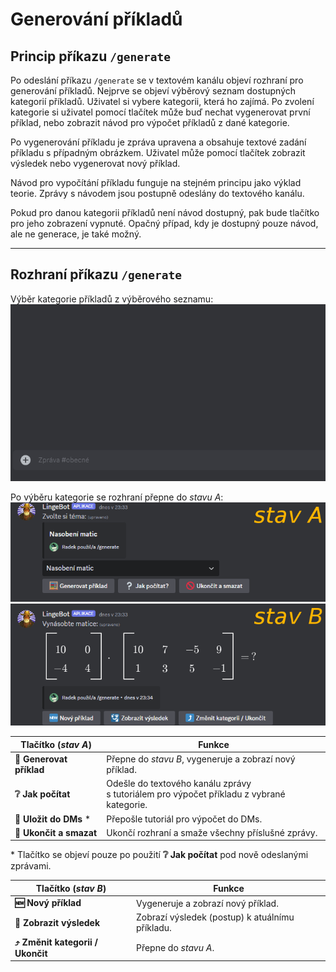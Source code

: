 # Generování příkladů

## Princip příkazu `/generate`

Po odeslání příkazu `/generate` se v&nbsp;textovém kanálu objeví rozhraní pro generování příkladů. Nejprve se objeví výběrový seznam dostupných kategorií příkladů. Uživatel si vybere kategorii, která ho zajímá. Po zvolení kategorie si uživatel pomocí tlačítek může buď nechat vygenerovat první příklad, nebo zobrazit návod pro výpočet příkladů z&nbsp;dané kategorie.

Po vygenerování příkladu je zpráva upravena a obsahuje textové zadání příkladu s&nbsp;případným obrázkem. Uživatel může pomocí tlačítek zobrazit výsledek nebo vygenerovat nový příklad.

Návod pro vypočítání příkladu funguje na stejném principu jako výklad teorie. Zprávy s&nbsp;návodem jsou postupně odeslány do textového kanálu.

Pokud pro danou kategorii příkladů není návod dostupný, pak bude tlačítko pro jeho zobrazení vypnuté. Opačný případ, kdy je dostupný pouze návod, ale ne generace, je také možný.

---

## Rozhraní příkazu `/generate`

Výběr kategorie příkladů z&nbsp;výběrového seznamu:<br>
![g](../img/020301.gif)

Po výběru kategorie se rozhraní přepne do _stavu A_:<br>
![h](../img/020302.png)

Tlačítko (_stav A_)|Funkce
---|---
__🧮 Generovat příklad__|Přepne do _stavu B_, vygeneruje a zobrazí nový příklad.
__❔ Jak počítat__|Odešle do textového kanálu zprávy<br>s tutoriálem pro výpočet příkladu z&nbsp;vybrané kategorie.
__📨 Uložit do DMs__ *|Přepošle tutoriál pro výpočet do DMs.
__🚫 Ukončit a smazat__|Ukončí rozhraní a smaže všechny příslušné zprávy.

*&nbsp;Tlačítko se objeví pouze po použití __❔ Jak počítat__ pod nově odeslanými zprávami.

Tlačítko (_stav B_)|Funkce
---|---
__🆕 Nový příklad__|Vygeneruje a zobrazí nový příklad.
__🛂 Zobrazit výsledek__|Zobrazí výsledek (postup) k&nbsp;atuálnímu příkladu.
__⤴️ Změnit kategorii / Ukončit__|Přepne do _stavu A_.

<script>const onHoverLeave = (event) => {let img = event.currentTarget;let src = img.src.slice(0, -3);if(event.type == "mouseenter"){src += "gif";}else{src += "png";}img.src = src;}
let images = document.querySelectorAll("img[alt='g']");images.forEach((img) => {if(img.src.endsWith(".gif")) {img.src = img.src.slice(0, -3) + "png";img.addEventListener("mouseenter", onHoverLeave);img.addEventListener("mouseleave", onHoverLeave);}});</script>
